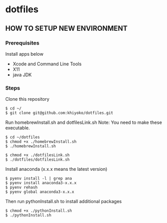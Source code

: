 # dotfiles

## HOW TO SETUP NEW ENVIRONMENT

### Prerequisites
Install apps below
* Xcode and Command Line Tools
* X11
* java JDK

### Steps
Clone this repository
```
$ cd ~/
$ git clone git@github.com:khiyoko/dotfiles.git
```
Run homebrewInstall.sh and dotfilesLink.sh
Note: You need to make these executable.
```
$ cd ~/dotfiles
$ chmod +x ./homebrewInstall.sh
$ ./homebrewInstall.sh
```
```
$ chmod +x ./dotfilesLink.sh
$ ./dotfiles/dotfilesLink.sh
```
Install anaconda (x.x.x means the latest version)
```
$ pyenv install -l | grep ana
$ pyenv install anaconda3-x.x.x
$ pyenv rehash
$ pyenv global anaconda3-x.x.x
```
Then run pythonInstall.sh to install additional packages
```
$ chmod +x ./pythonInstall.sh
$ ./pythonInstall.sh
```

